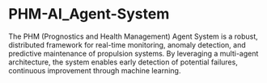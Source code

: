# PHM-AI_Agent-System
The PHM (Prognostics and Health Management) Agent System is a robust, distributed framework for real-time monitoring, anomaly detection, and predictive maintenance of propulsion systems. By leveraging a multi-agent architecture, the system enables early detection of potential failures, continuous improvement through machine learning.

